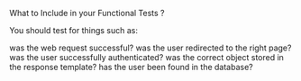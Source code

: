 What to Include in your Functional Tests ?

You should test for things such as:

was the web request successful?
was the user redirected to the right page?
was the user successfully authenticated?
was the correct object stored in the response template?
has the user been found in the database?
